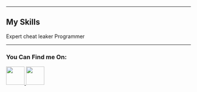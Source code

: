 
________________________________________________________________________________________________________________________________________________________________

## My Skills
Expert cheat leaker
Programmer 


  
____________________________________________________________________________________________________________________________________________________________
 ### You Can Find me On:
 <a href="https://discord.gg/vd56wasWqA"> <img src= "https://www.pluggedin.com/wp-content/uploads/2023/04/Untitled-design-1024x1024.png" width="50" length="50"> <a href="https://www.youtube.com/@Hacker_Dann"> <img src="https://cdn.icon-icons.com/icons2/1488/PNG/512/5295-youtube-i_102568.png" width="50" length="50">
  








                        
